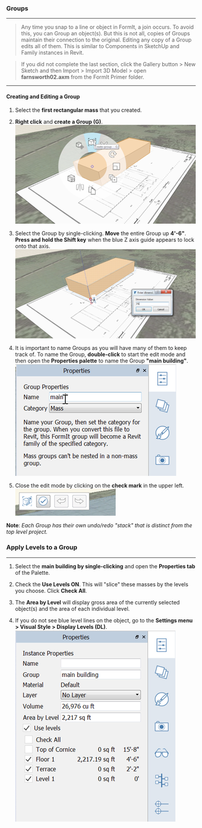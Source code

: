 ### Groups
---

>Any time you snap to a line or object in FormIt, a join occurs. To avoid this, you can Group an object(s). But this is not all, copies of Groups maintain their connection to the original. Editing any copy of a Group edits all of them. This is similar to Components in SketchUp and Family instances in Revit.

> If you did not complete the last section, click the Gallery button &gt; New Sketch and then Import &gt; Import 3D Model &gt; open **farnsworth02.axm** from the FormIt Primer folder.

---

#### Creating and Editing a Group

1. Select the **first rectangular mass** that you created.

2. **Right click** and **create a Group (G)**. ![](./images/c2f57781-ec11-4fbd-87b0-c5fd33ad8b07.png)

3. Select the Group by single-clicking. **Move** the entire Group up **4'-6"**. **Press and hold the Shift key** when the blue Z axis guide appears to lock onto that axis. ![](./images/293f6046-366c-43ca-858b-389f0c260be6.png)

4. It is important to name Groups as you will have many of them to keep track of. To name the Group, **double-click** to start the edit mode and then open the **Properties palette** to name the Group **"main building"**. 
    ![](./images/93c9106d-7676-4cd7-b5e2-b00a56c4e30f.png)

5. Close the edit mode by clicking on the **check mark** in the upper left. ![](./images/3b0e7944-9cb1-4852-9b3b-aedf75fc5270.png)



**Note**: *Each Group has their own undo/redo "stack" that is distinct from the top level project.*

### Apply Levels to a Group
---

1. Select the **main building by single-clicking** and open the **Properties tab** of the Palette.

2. Check the **Use Levels ON**. This will "slice" these masses by the levels you choose. Click **Check All**.

3. The **Area by Level** will display gross area of the currently selected object(s) and the area of each individual level.

4. If you do not see blue level lines on the object, go to the **Settings menu &gt; Visual Style &gt; Display Levels (DL)**. 
     ![](./images/8b2036b8-b627-44a2-ada8-b901cdb380d2.png)
